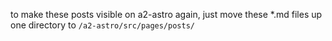 to make these posts visible on a2-astro again, just move these *.md files up one directory to `/a2-astro/src/pages/posts/`
